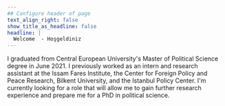 ```yaml
---
## Configure header of page
text_align_right: false
show_title_as_headline: false
headline: |
  Welcome  - Hoşgeldiniz 
---
```


<!-- this is a subheadline -->

I graduated from Central European University's Master of Political Science degree in June 2021. I previously worked as an intern and research assistant at the Issam Fares Institute, the Center for Foreign Policy and Peace Research, Bilkent University, and the Istanbul Policy Center. I'm currently looking for a role that will allow me to gain further research experience and prepare me for a PhD in political science.